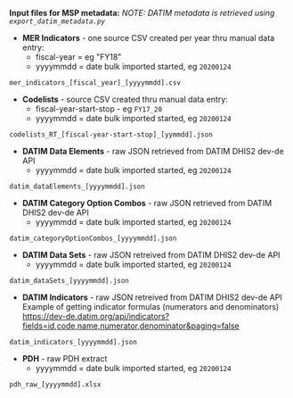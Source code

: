**Input files for MSP metadata:**
_NOTE: DATIM metadata is retrieved using `export_datim_metadata.py`_

* **MER Indicators** - one source CSV created per year thru manual data entry:
    * fiscal-year = eg "FY18"
    * yyyymmdd = date bulk imported started, eg `20200124`
```
mer_indicators_[fiscal_year]_[yyyymmdd].csv
```

* **Codelists** - source CSV created thru manual data entry:
    * fiscal-year-start-stop - eg `FY17_20`
    * yyyymmdd = date bulk imported started, eg `20200124`
```
codelists_RT_[fiscal-year-start-stop]_[yymmdd].json
```

* **DATIM Data Elements** - raw JSON retrieved from DATIM DHIS2 dev-de API
    * yyyymmdd = date bulk imported started, eg `20200124`
```
datim_dataElements_[yyyymmdd].json
```

* **DATIM Category Option Combos** - raw JSON retrieved from DATIM DHIS2 dev-de API
    * yyyymmdd = date bulk imported started, eg `20200124`
```
datim_categoryOptionCombos_[yyyymmdd].json
```

* **DATIM Data Sets** - raw JSON retreived from DATIM DHIS2 dev-de API
    * yyyymmdd = date bulk imported started, eg `20200124`
```
datim_dataSets_[yyyymmdd].json
```

* **DATIM Indicators** - raw JSON retreived from DATIM DHIS2 dev-de API
Example of getting indicator formulas (numerators and denominators)
https://dev-de.datim.org/api/indicators?fields=id,code,name,numerator,denominator&paging=false
```
datim_indicators_[yyyymmdd].json
```

* **PDH** - raw PDH extract
    * yyyymmdd = date bulk imported started, eg `20200124`
```
pdh_raw_[yyyymmdd].xlsx
```
